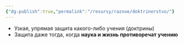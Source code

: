 ```yaml
---
{"dg-publish":true,"permalink":"/resursy/raznoe/doktrinerstvo/"}
---
```


- Узкая, упрямая защита какого-либо учения (доктрины)
- Защита даже тогда, когда **наука и жизнь противоречат учению**